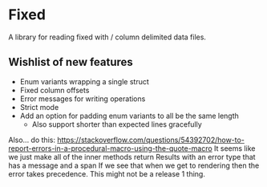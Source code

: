 # Fixed

A library for reading fixed with / column delimited data files.

## Wishlist of new features

 - Enum variants wrapping a single struct
 - Fixed column offsets
 - Error messages for writing operations
 - Strict mode
 - Add an option for padding enum variants to all be the same length
    - Also support shorter than expected lines gracefully
 

Also... do this: https://stackoverflow.com/questions/54392702/how-to-report-errors-in-a-procedural-macro-using-the-quote-macro
    It seems like we just make all of the inner methods return Results with an error type that has a message and a span
    If we see that when we get to rendering then the error takes precedence.
    This might not be a release 1 thing.
